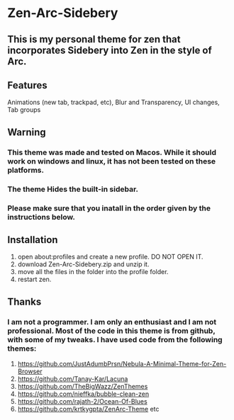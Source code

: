 # Zen-Arc-Sidebery
## This is my personal theme for zen that incorporates Sidebery into Zen in the style of Arc.
## Features
Animations (new tab, trackpad, etc), Blur and Transparency, UI changes, Tab groups
## Warning
### This theme was made and tested on Macos. While it should work on windows and linux, it has not been tested on these platforms. 
### The theme Hides the built-in sidebar.
### Please make sure that you inatall in the order given by the instructions below. 
## Installation
1. open about:profiles and create a new profile. DO NOT OPEN IT.
2. download Zen-Arc-Sidebery.zip and unzip it.
3. move all the files in the folder into the profile folder.
4. restart zen.
## Thanks
### I am not a programmer. I am only an enthusiast and I am not professional. Most of the code in this theme is from github, with some of my tweaks. I have used code from the following themes:
1. https://github.com/JustAdumbPrsn/Nebula-A-Minimal-Theme-for-Zen-Browser
2. https://github.com/Tanay-Kar/Lacuna
3. https://github.com/TheBigWazz/ZenThemes
4. https://github.com/nieffka/bubble-clean-zen
5. https://github.com/rajath-2/Ocean-Of-Blues
6. https://github.com/krtkygpta/ZenArc-Theme
   etc
